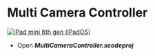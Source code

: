 # Multi Camera Controller

[![iPad mini 6th gen (iPadOS)](https://github.com/DeepFrost4D/MultiCameraController/actions/workflows/ipad_mini.yaml/badge.svg?branch=main)](https://github.com/DeepFrost4D/MultiCameraController/actions/workflows/ipad_mini.yaml)

- Open ***MultiCameraController.xcodeproj***
